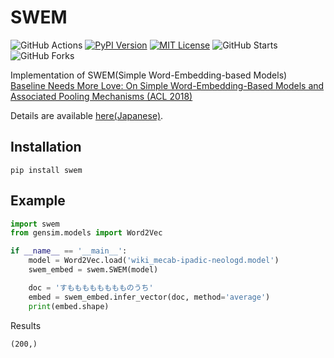 # SWEM
![GitHub Actions](https://github.com/yutayamazaki/SWEM-Python/workflows/build/badge.svg)
[![PyPI Version](https://img.shields.io/pypi/v/swem.svg)](https://pypi.org/project/swem/)
[![MIT License](http://img.shields.io/badge/license-MIT-blue.svg?style=flat)](LICENSE)
![GitHub Starts](https://img.shields.io/github/stars/yutayamazaki/SWEM-Python.svg?style=social)
![GitHub Forks](https://img.shields.io/github/forks/yutayamazaki/SWEM-Python.svg?style=social)

Implementation of SWEM(Simple Word-Embedding-based Models)  
[Baseline Needs More Love: On Simple Word-Embedding-Based Models and Associated Pooling Mechanisms (ACL 2018)](https://arxiv.org/abs/1805.09843)

Details are available [here(Japanese)](https://scrapbox.io/whey-memo/SWEM(Simple_Word-Embedding-Based_Models)).


## Installation

```shell
pip install swem
```

## Example

```python example.py
import swem
from gensim.models import Word2Vec

if __name__ == '__main__':
    model = Word2Vec.load('wiki_mecab-ipadic-neologd.model')
    swem_embed = swem.SWEM(model)

    doc = 'すもももももももものうち'
    embed = swem_embed.infer_vector(doc, method='average')
    print(embed.shape)
```

Results  
```shell
(200,)
```
